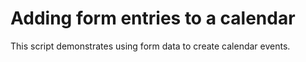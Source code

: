 # Adding form entries to a calendar
This script demonstrates using form data to create calendar events.
